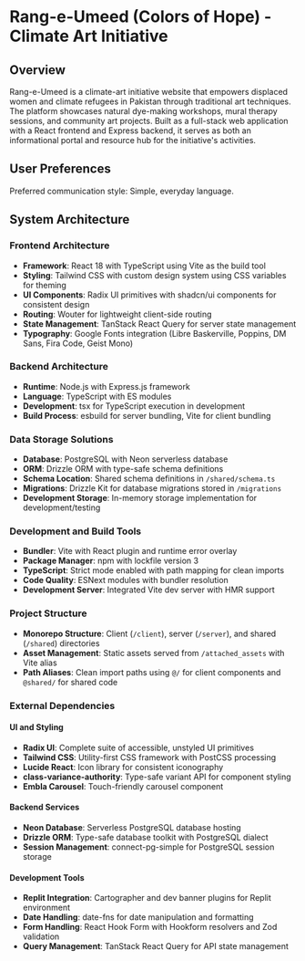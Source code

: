 # Rang-e-Umeed (Colors of Hope) - Climate Art Initiative

## Overview

Rang-e-Umeed is a climate-art initiative website that empowers displaced women and climate refugees in Pakistan through traditional art techniques. The platform showcases natural dye-making workshops, mural therapy sessions, and community art projects. Built as a full-stack web application with a React frontend and Express backend, it serves as both an informational portal and resource hub for the initiative's activities.

## User Preferences

Preferred communication style: Simple, everyday language.

## System Architecture

### Frontend Architecture
- **Framework**: React 18 with TypeScript using Vite as the build tool
- **Styling**: Tailwind CSS with custom design system using CSS variables for theming
- **UI Components**: Radix UI primitives with shadcn/ui components for consistent design
- **Routing**: Wouter for lightweight client-side routing
- **State Management**: TanStack React Query for server state management
- **Typography**: Google Fonts integration (Libre Baskerville, Poppins, DM Sans, Fira Code, Geist Mono)

### Backend Architecture
- **Runtime**: Node.js with Express.js framework
- **Language**: TypeScript with ES modules
- **Development**: tsx for TypeScript execution in development
- **Build Process**: esbuild for server bundling, Vite for client bundling

### Data Storage Solutions
- **Database**: PostgreSQL with Neon serverless database
- **ORM**: Drizzle ORM with type-safe schema definitions
- **Schema Location**: Shared schema definitions in `/shared/schema.ts`
- **Migrations**: Drizzle Kit for database migrations stored in `/migrations`
- **Development Storage**: In-memory storage implementation for development/testing

### Development and Build Tools
- **Bundler**: Vite with React plugin and runtime error overlay
- **Package Manager**: npm with lockfile version 3
- **TypeScript**: Strict mode enabled with path mapping for clean imports
- **Code Quality**: ESNext modules with bundler resolution
- **Development Server**: Integrated Vite dev server with HMR support

### Project Structure
- **Monorepo Structure**: Client (`/client`), server (`/server`), and shared (`/shared`) directories
- **Asset Management**: Static assets served from `/attached_assets` with Vite alias
- **Path Aliases**: Clean import paths using `@/` for client components and `@shared/` for shared code

### External Dependencies

#### UI and Styling
- **Radix UI**: Complete suite of accessible, unstyled UI primitives
- **Tailwind CSS**: Utility-first CSS framework with PostCSS processing
- **Lucide React**: Icon library for consistent iconography
- **class-variance-authority**: Type-safe variant API for component styling
- **Embla Carousel**: Touch-friendly carousel component

#### Backend Services
- **Neon Database**: Serverless PostgreSQL database hosting
- **Drizzle ORM**: Type-safe database toolkit with PostgreSQL dialect
- **Session Management**: connect-pg-simple for PostgreSQL session storage

#### Development Tools
- **Replit Integration**: Cartographer and dev banner plugins for Replit environment
- **Date Handling**: date-fns for date manipulation and formatting
- **Form Handling**: React Hook Form with Hookform resolvers and Zod validation
- **Query Management**: TanStack React Query for API state management